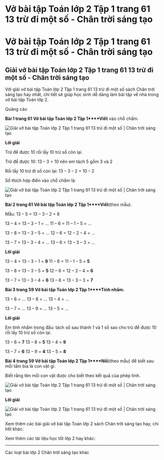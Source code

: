 # Vở bài tập Toán lớp 2 Tập 1 trang 61 13 trừ đi một số - Chân trời sáng tạo

# Vở bài tập Toán lớp 2 Tập 1 trang 61 13 trừ đi một số - Chân trời sáng tạo

## Giải vở bài tập Toán lớp 2 Tập 1 trang 61 13 trừ đi một số - Chân trời sáng tạo

Với giải vở bài tập Toán lớp 2 Tập 1 trang 61 13 trừ đi một số sách Chân trời sáng tạo hay nhất, chi tiết sẽ giúp học sinh dễ dàng làm bài tập về nhà trong vở bài tập Toán lớp 2.

Quảng cáo

**Bài 1 trang 61 Vở bài tập Toán lớp 2 Tập 1****Viết** vào chỗ chấm.

![Giải vở bài tập Toán lớp 2 Tập 1 trang 61 13 trừ đi một số | Chân trời sáng tạo](https://vietjack.com/vbt-toan-2-ct/images/13-tru-di-mot-so-trang-61-116237.PNG)

**Lời giải**

Trừ để được 10 rồi lấy 10 trừ số còn lại.

Trừ để được 10: 13 – 3 = 10 nên em tách 5 gồm 3 và 2

Rồi lấy 10 trừ đi số còn lại: 13 – 3 – 2 = 10 – 2

Số thích hợp điền vào chỗ chấm là:

![Giải vở bài tập Toán lớp 2 Tập 1 trang 61 13 trừ đi một số | Chân trời sáng tạo](https://vietjack.com/vbt-toan-2-ct/images/13-tru-di-mot-so-trang-61-116239.PNG)

**Bài 2 trang 61 Vở bài tập Toán lớp 2 Tập 1****Viết**(theo mẫu).

Mẫu: 13 – 5 = 13 – 3 – 2 = 8

13 – 4 = 13 – 3 – 1 = … 11 – 6 = 11 – 1 – 5 = …

13 – 8 = 13 – 3 – 5 = … 12 – 6 = 12 – 2 – 4 = …

13 – 7 = 13 – 3 – 4 = … 13 – 6 = 13 – 3 – 3 = …

**Lời giải**

13 – 4 = 13 – 3 – 1 = **9** 11 – 6 = 11 – 1 – 5 = **5**

13 – 8 = 13 – 3 – 5 = **5** 12 – 6 = 12 – 2 – 4 = **6**

13 – 7 = 13 – 3 – 4 = **6** 13 – 6 = 13 – 3 – 3 = **7**

**Bài 3 trang 59 Vở bài tập Toán lớp 2 Tập 1****Tính nhẩm.**

13 – 6 = … 13 – 8 = … 13 – 4 = …

13 – 7 = … 13 – 9 = … 13 – 5 = …

**Lời giải**

Em tính nhẩm trong đầu: tách số sau thành 1 và 1 số sao cho trừ để được 10 rồi lấy 10 trừ số còn lại.

13 – 6 = **7** 13 – 8 = **5** 13 – 4 = **9**

13 – 7 = **6** 13 – 9 = **4** 13 – 5 = **8**

**Bài 4 trang 59 Vở bài tập Toán lớp 2 Tập 1****Nối**(theo mẫu) để biết sau mỗi tấm bìa là con vật gì.

Biết rằng tên mỗi con vật được cho biết theo kết quả của phép tính.

![Giải vở bài tập Toán lớp 2 Tập 1 trang 61 13 trừ đi một số | Chân trời sáng tạo](https://vietjack.com/vbt-toan-2-ct/images/13-tru-di-mot-so-trang-61-116234.PNG)

**Lời giải**

![Giải vở bài tập Toán lớp 2 Tập 1 trang 61 13 trừ đi một số | Chân trời sáng tạo](https://vietjack.com/vbt-toan-2-ct/images/13-tru-di-mot-so-trang-61-116243.PNG)

Xem thêm các bài giải vở bài tập Toán lớp 2 sách Chân trời sáng tạo hay, chi tiết khác:

Xem thêm các tài liệu học tốt lớp 2 hay khác:

* * *

Các loạt bài lớp 2 Chân trời sáng tạo khác
